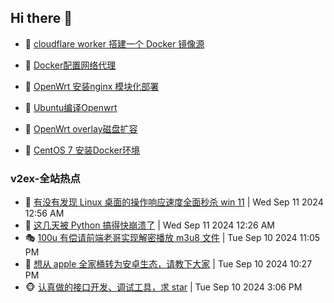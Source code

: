 ## Hi there 👋

<!--
**dkyg666/dkyg666** is a ✨ _special_ ✨ repository because its `README.md` (this file) appears on your GitHub profile.

Here are some ideas to get you started:

- 🔭 I’m currently working on ...
- 🌱 I’m currently learning ...
- 👯 I’m looking to collaborate on ...
- 🤔 I’m looking for help with ...
- 💬 Ask me about ...
- 📫 How to reach me: ...
- 😄 Pronouns: ...
- ⚡ Fun fact: ...
-->

<!-- BLOG-POST-LIST:START -->
- 🦩 [cloudflare worker 搭建一个 Docker 镜像源](http://blog.1996099.xyz/archives/cloudflare-worker-da-jian-yi-ge-docker-jing-xiang-zhan) 

- 🚦 [Docker配置网络代理](http://blog.1996099.xyz/archives/dockerpei-zhi-wang-luo-dai-li) 

- 🫶 [OpenWrt 安装nginx 模块化部署](http://blog.1996099.xyz/archives/openwrt-an-zhuang-nginx-mo-kuai-hua-bu-shu) 

- 🦄 [Ubuntu编译Openwrt](http://blog.1996099.xyz/archives/ubuntuzi-bian-yi-openwrt) 

- 🐻 [OpenWrt overlay磁盘扩容](http://blog.1996099.xyz/archives/openwrt-overlay) 

- 🤖 [CentOS 7 安装Docker环境](http://blog.1996099.xyz/archives/centos-docker) 
<!-- BLOG-POST-LIST:END -->

### v2ex-全站热点
<!-- v2ex:START -->
- 🥸 [有没有发现 Linux 桌面的操作响应速度全面秒杀 win 11](https://www.v2ex.com/t/1071851#reply9) | Wed Sep 11 2024 12:56 AM
- 🤗 [这几天被 Python 搞得快崩溃了](https://www.v2ex.com/t/1071840#reply35) | Wed Sep 11 2024 12:26 AM
- 🎭 [100u 有偿请前端老哥实现解密播放 m3u8 文件](https://www.v2ex.com/t/1071836#reply13) | Tue Sep 10 2024 11:05 PM
- 🥷 [想从 apple 全家桶转为安卓生态，请教下大家](https://www.v2ex.com/t/1071834#reply18) | Tue Sep 10 2024 10:27 PM
- 🐵 [认真做的接口开发、调试工具，求 star](https://www.v2ex.com/t/1071817#reply1) | Tue Sep 10 2024 3:06 PM<!-- v2ex:END -->

